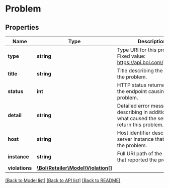 # Problem

## Properties
Name | Type | Description | Notes
------------ | ------------- | ------------- | -------------
**type** | **string** | Type URI for this problem. Fixed value: https://api.bol.com/problems. | 
**title** | **string** | Title describing the nature of the problem. | 
**status** | **int** | HTTP status returned from the endpoint causing the problem. | 
**detail** | **string** | Detailed error message describing in additional detail what caused the service to return this problem. | 
**host** | **string** | Host identifier describing the server instance that reported the problem. | [optional] 
**instance** | **string** | Full URI path of the resource that reported the problem. | [optional] 
**violations** | [**\Bol\Retailer\Model\Violation[]**](Violation.md) |  | 

[[Back to Model list]](../../README.md#documentation-for-models) [[Back to API list]](../../README.md#documentation-for-api-endpoints) [[Back to README]](../../README.md)

